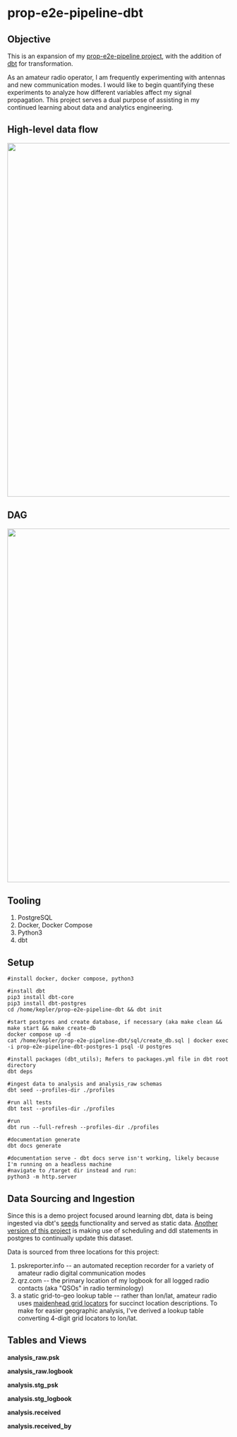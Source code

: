 # prop-e2e-pipeline-dbt

## Objective
This is an expansion of my [prop-e2e-pipeline project](https://github.com/rycolos/prop-e2e-pipeline), with the addition of [dbt](https://getdbt.com/) for transformation.

As an amateur radio operator, I am frequently experimenting with antennas and new communication modes. I would like to begin quantifying these experiments to analyze how different variables affect my signal propagation. This project serves a dual purpose of assisting in my continued learning about data and analytics engineering. 

## High-level data flow
<img src="https://i.imgur.com/RBmN2Y7.png" width="800">

## DAG
<img src="https://i.imgur.com/zQEi61h.png" width="800">

## Tooling
1. PostgreSQL
2. Docker, Docker Compose
3. Python3
4. dbt

## Setup
```
#install docker, docker compose, python3

#install dbt
pip3 install dbt-core
pip3 install dbt-postgres
cd /home/kepler/prop-e2e-pipeline-dbt && dbt init

#start postgres and create database, if necessary (aka make clean && make start && make create-db
docker compose up -d
cat /home/kepler/prop-e2e-pipeline-dbt/sql/create_db.sql | docker exec -i prop-e2e-pipeline-dbt-postgres-1 psql -U postgres

#install packages (dbt_utils); Refers to packages.yml file in dbt root directory
dbt deps

#ingest data to analysis and analysis_raw schemas
dbt seed --profiles-dir ./profiles

#run all tests
dbt test --profiles-dir ./profiles

#run
dbt run --full-refresh --profiles-dir ./profiles

#documentation generate
dbt docs generate

#documentation serve - dbt docs serve isn't working, likely because I'm running on a headless machine
#navigate to /target dir instead and run:
python3 -m http.server

```

## Data Sourcing and Ingestion
Since this is a demo project focused around learning dbt, data is being ingested via dbt's [seeds](https://docs.getdbt.com/docs/build/seeds) functionality and served as static data. [Another version of this project](https://github.com/rycolos/prop-e2e-pipeline) is making use of scheduling and ddl statements in postgres to continually update this dataset.

Data is sourced from three locations for this project:
1. pskreporter.info -- an automated reception recorder for a variety of amateur radio digital communication modes
2. qrz.com -- the primary location of my logbook for all logged radio contacts (aka "QSOs" in radio terminology)
3. a static grid-to-geo lookup table -- rather than lon/lat, amateur radio uses [maidenhead grid locators](https://en.wikipedia.org/wiki/Maidenhead_Locator_System) for succinct location descriptions. To make for easier geographic analysis, I've derived a lookup table converting 4-digit grid locators to lon/lat. 

## Tables and Views
**analysis_raw.psk**

**analysis_raw.logbook**

**analysis.stg_psk**

**analysis.stg_logbook**

**analysis.received**

**analysis.received_by**
